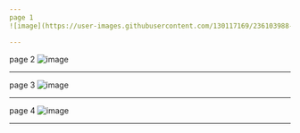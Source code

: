 ```yaml
---
page 1
![image](https://user-images.githubusercontent.com/130117169/236103988-933cabf0-6e17-4d31-99fe-a116e03193f6.png)

---
```

page 2
![image](https://user-images.githubusercontent.com/130117169/236104017-5d157bb8-9f84-430d-922f-28f823350777.png)

---
page 3
![image](https://user-images.githubusercontent.com/130117169/236104045-09831495-70f5-4d67-aaad-eb4dca1e2a21.png)

---
page 4
![image](https://github.com/user-attachments/assets/0c0dbdd2-f615-4a40-bc73-55fb21303590)

---


